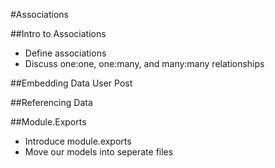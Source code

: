 #Associations

##Intro to Associations
* Define associations
* Discuss one:one, one:many, and many:many relationships

##Embedding Data
User
Post

##Referencing Data


##Module.Exports
* Introduce module.exports
* Move our models into seperate files